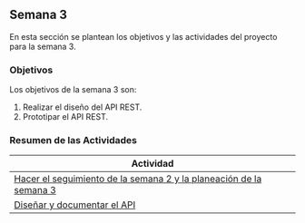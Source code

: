 ## Semana 3

En esta sección se plantean los objetivos y las actividades del proyecto para la semana 3.

### Objetivos

Los objetivos de la semana 3 son:

1. Realizar el diseño del API REST.
2. Prototipar el API REST.

### Resumen de las Actividades

| Actividad                                                                       |
| ------------------------------------------------------------------------------- |
| [Hacer el seguimiento de la semana 2 y la planeación de la semana 3](s3_syp.md) |
| [Diseñar y documentar el API](s3_design.md)                |
